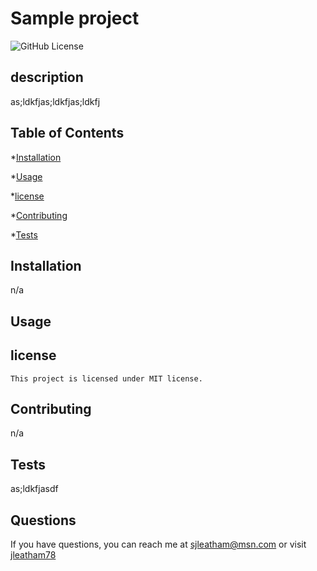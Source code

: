 # Sample project
  ![GitHub License](https://img.shields.io/badge/License-MIT-yellow.svg)

  ## description

  as;ldkfjas;ldkfjas;ldkfj

  ## Table of Contents

  *[Installation](#installation)

  *[Usage](#usage)

  *[license](#license)

  *[Contributing](#contributing)

  *[Tests](#tests) 

  ## Installation

  n/a

  ## Usage

  

  ## license
    
    This project is licensed under MIT license.

  ## Contributing

  n/a

  ## Tests

  as;ldkfjasdf

  ## Questions

  If you have questions, you can reach me at sjleatham@msn.com or visit [jleatham78](https://github.com/jleatham78/)

